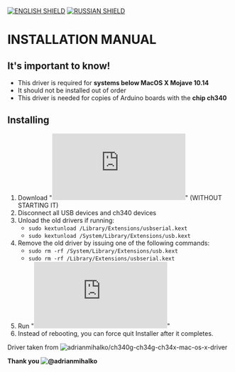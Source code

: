 [![ENGLISH SHIELD](https://img.shields.io/badge/-English-08f?style=flat-square)](https://github.com/UBER-BLACK/SoccerRobotsPro/blob/main/src/programs/drivers/ch340/MacOSX/)
[![RUSSIAN SHIELD](https://img.shields.io/badge/-Русский-444?style=flat-square)](https://github.com/UBER-BLACK/SoccerRobotsPro/blob/main/src/programs/drivers/ch340/MacOSX/RU_README.md)
# INSTALLATION MANUAL
## It's important to know!
- This driver is required for **systems below MacOS X Mojave 10.14**
- It should not be installed out of order
- This driver is needed for copies of Arduino boards with the **chip ch340**
## Installing
1. Download "**![Driver.pkg](https://github.com/UBER-BLACK/SoccerRobotsPro/raw/main/src/programs/drivers/MacOSX/Driver.pkg)**" (WITHOUT STARTING IT)
1. Disconnect all USB devices and ch340 devices
1. Unload the old drivers if running:
	* `sudo kextunload /Library/Extensions/usbserial.kext`
	* `sudo kextunload /System/Library/Extensions/usb.kext`
1. Remove the old driver by issuing one of the following commands:
	* `sudo rm -rf /System/Library/Extensions/usb.kext`
	* `sudo rm -rf /Library/Extensions/usbserial.kext`
1. Run "**![Driver.pkg](https://github.com/UBER-BLACK/SoccerRobotsPro/raw/main/src/programs/drivers/MacOSX/Driver.pkg)**"
1. Instead of rebooting, you can force quit Installer after it completes.



Driver taken from ![adrianmihalko/ch340g-ch34g-ch34x-mac-os-x-driver](https://github.com/adrianmihalko/ch340g-ch34g-ch34x-mac-os-x-driver)

**Thank you ![@adrianmihalko](https://github.com/adrianmihalko)**
